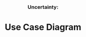 <br />
<p align="center">
  
  <h3 align="center">Uncertainty:</h3>

  <h1 align="center"> Use Case Diagram </h1>
    
<p h2 align="center">
<br />
    

